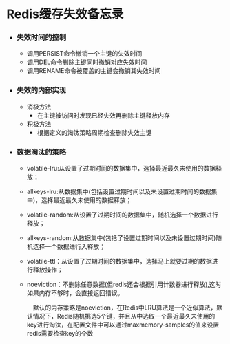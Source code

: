 # Redis缓存失效备忘录

- ### 失效时间的控制

  - 调用PERSIST命令撤销一个主键的失效时间
  - 调用DEL命令删除主键同时撤销对应失效时间
  - 调用RENAME命令被覆盖的主键会撤销其失效时间

- ### 失效的内部实现

  - 消极方法
    - 在主键被访问时发现已经失效再删除主键释放内存
  - 积极方法
    - 根据定义的淘汰策略周期检查删除失效主键

- ### 数据淘汰的策略

  - volatile-lru:从设置了过期时间的数据集中，选择最近最久未使用的数据释放；

  - allkeys-lru:从数据集中(包括设置过期时间以及未设置过期时间的数据集中)，选择最近最久未使用的数据释放；

  - volatile-random:从设置了过期时间的数据集中，随机选择一个数据进行释放；

  - allkeys-random:从数据集中(包括了设置过期时间以及未设置过期时间)随机选择一个数据进行入释放；

  - volatile-ttl：从设置了过期时间的数据集中，选择马上就要过期的数据进行释放操作；

  - noeviction：不删除任意数据(但redis还会根据引用计数器进行释放),这时如果内存不够时，会直接返回错误。

    　默认的内存策略是noeviction，在Redis中LRU算法是一个近似算法，默认情况下，Redis随机挑选5个键，并且从中选取一个最近最久未使用的key进行淘汰，在配置文件中可以通过maxmemory-samples的值来设置redis需要检查key的个数

    

    